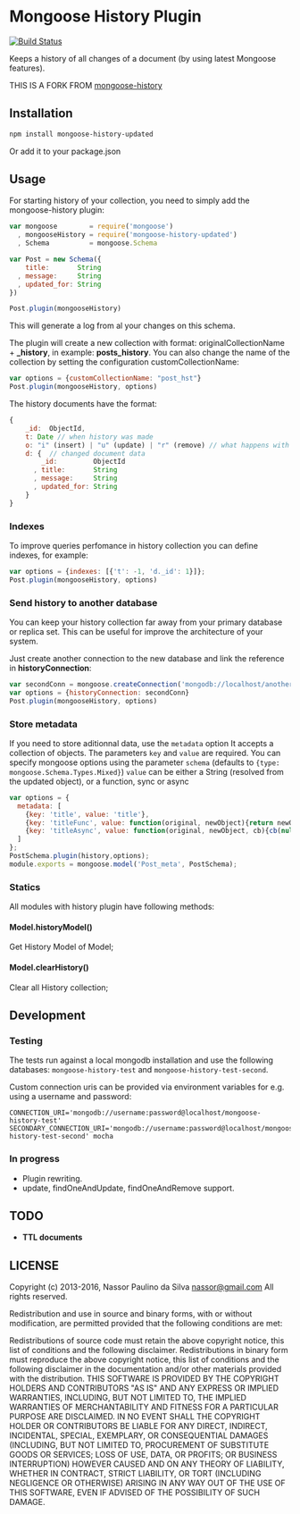 # Mongoose History Plugin

[![Build Status](https://travis-ci.org/nassor/mongoose-history.svg?branch=master)](https://travis-ci.org/nassor/mongoose-history)

Keeps a history of all changes of a document (by using latest Mongoose features).

THIS IS A FORK FROM [mongoose-history](https://www.npmjs.com/package/mongoose-history)

## Installation

```bash
npm install mongoose-history-updated
```

Or add it to your package.json

## Usage

For starting history of your collection, you need to simply add the mongoose-history plugin:

```javascript
var mongoose        = require('mongoose')
  , mongooseHistory = require('mongoose-history-updated')
  , Schema          = mongoose.Schema

var Post = new Schema({
    title:       String
  , message:     String
  , updated_for: String
})

Post.plugin(mongooseHistory)
```
This will generate a log from al your changes on this schema.

The plugin will create a new collection with format: originalCollectionName +  **_history**, in example: __posts_history__. You can also change the name of the collection by setting the configuration customCollectionName:

```javascript
var options = {customCollectionName: "post_hst"}
Post.plugin(mongooseHistory, options)
```

The history documents have the format:

```javascript
{
    _id:  ObjectId,
    t: Date // when history was made
    o: "i" (insert) | "u" (update) | "r" (remove) // what happens with document
    d: {  // changed document data
        _id:         ObjectId
      , title:       String
      , message:     String
      , updated_for: String
    }
}
```

### Indexes
To improve queries perfomance in history collection you can define indexes, for example:

```javascript
var options = {indexes: [{'t': -1, 'd._id': 1}]};
Post.plugin(mongooseHistory, options)
```

### Send history to another database
You can keep your history collection far away from your primary database or replica set. This can be useful for improve the architecture of your system.

Just create another connection to the new database and link the reference in __historyConnection__:

```javascript
var secondConn = mongoose.createConnection('mongodb://localhost/another_conn');
var options = {historyConnection: secondConn}
Post.plugin(mongooseHistory, options)
```

### Store metadata
If you need to store aditionnal data, use the ```metadata``` option
It accepts a collection of objects. The parameters ```key``` and ```value``` are required. 
You can specify mongoose options using the parameter ```schema``` (defaults to ```{type: mongoose.Schema.Types.Mixed}```)
```value``` can be either a String (resolved from the updated object), or a function, sync or async

```javascript
var options = {
  metadata: [
    {key: 'title', value: 'title'},
    {key: 'titleFunc', value: function(original, newObject){return newObject.title}},
    {key: 'titleAsync', value: function(original, newObject, cb){cb(null, newObject.title)}}
  ]
};
PostSchema.plugin(history,options);
module.exports = mongoose.model('Post_meta', PostSchema);
```

### Statics
All modules with history plugin have following methods:

#### Model.historyModel()
Get History Model of Model;

#### Model.clearHistory()
Clear all History collection;

## Development

### Testing

The tests run against a local mongodb installation and use the following databases: `mongoose-history-test` and `mongoose-history-test-second`.

Custom connection uris can be provided via environment variables for e.g. using a username and password:
```
CONNECTION_URI='mongodb://username:password@localhost/mongoose-history-test' SECONDARY_CONNECTION_URI='mongodb://username:password@localhost/mongoose-history-test-second' mocha
```

### In progress
* Plugin rewriting.
* update, findOneAndUpdate, findOneAndRemove support.

## TODO
* **TTL documents**

## LICENSE

Copyright (c) 2013-2016, Nassor Paulino da Silva <nassor@gmail.com>
All rights reserved.

Redistribution and use in source and binary forms, with or without modification, are permitted provided that the following conditions are met:

Redistributions of source code must retain the above copyright notice, this list of conditions and the following disclaimer.
Redistributions in binary form must reproduce the above copyright notice, this list of conditions and the following disclaimer in the documentation and/or other materials provided with the distribution.
THIS SOFTWARE IS PROVIDED BY THE COPYRIGHT HOLDERS AND CONTRIBUTORS "AS IS" AND ANY EXPRESS OR IMPLIED WARRANTIES, INCLUDING, BUT NOT LIMITED TO, THE IMPLIED WARRANTIES OF MERCHANTABILITY AND FITNESS FOR A PARTICULAR PURPOSE ARE DISCLAIMED. IN NO EVENT SHALL THE COPYRIGHT HOLDER OR CONTRIBUTORS BE LIABLE FOR ANY DIRECT, INDIRECT, INCIDENTAL, SPECIAL, EXEMPLARY, OR CONSEQUENTIAL DAMAGES (INCLUDING, BUT NOT LIMITED TO, PROCUREMENT OF SUBSTITUTE GOODS OR SERVICES; LOSS OF USE, DATA, OR PROFITS; OR BUSINESS INTERRUPTION) HOWEVER CAUSED AND ON ANY THEORY OF LIABILITY, WHETHER IN CONTRACT, STRICT LIABILITY, OR TORT (INCLUDING NEGLIGENCE OR OTHERWISE) ARISING IN ANY WAY OUT OF THE USE OF THIS SOFTWARE, EVEN IF ADVISED OF THE POSSIBILITY OF SUCH DAMAGE.
